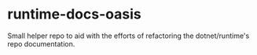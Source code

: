 # runtime-docs-oasis
Small helper repo to aid with the efforts of refactoring the dotnet/runtime's repo documentation.
